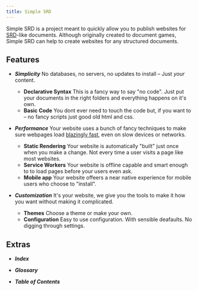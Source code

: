 ```yaml
---
title: Simple SRD
---
```

Simple SRD is a project meant to quickly allow you to publish websites for [SRD](https://en.wikipedia.org/wiki/System_Reference_Document)-like documents. Although originally created to document games, Simple SRD can help to create websites for any structured documents.

## Features

* ***Simplicity*** No databases, no servers, no updates to install – Just *your* content.
  * **Declarative Syntax** This is a fancy way to say "no code". Just put your documents in the right folders and everything happens on it's own.
  * **Basic Code** You dont ever need to touch the code but, if you want to – no fancy scripts just good old html and css.
  
* ***Performance*** Your website uses a bunch of fancy techniques to make sure webpages load [blazingly fast](https://developers.google.com/speed/pagespeed/insights/?url=https%3A%2F%2Fnon-binary-trees.github.io%2Fsimple-srd%2F), even on slow devices or networks.
  * **Static Rendering** Your website is automatically "built" just once when you make a change. Not every time a user visits a page like most websites.
  * **Service Workers** Your website is offline capable and smart enough to to load pages before your users even ask.
  * **Mobile app** Your website offeers a near native experience for mobile users who choose to "install".
  
* ***Customization*** It's your website, we give you the tools to make it how you want without making it complicated.
  * **Themes** Choose a theme or make your own.
  * **Configuration** Easy to use configuration. With sensible deafaults. No digging through settings.


## Extras

* ***Index***

* ***Glossary***

* ***Table of Contents***
